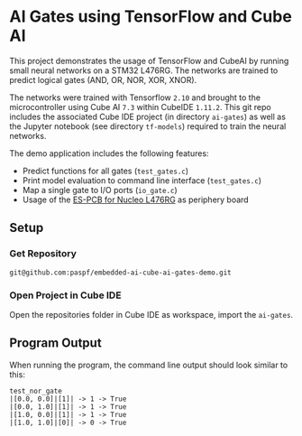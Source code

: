 # AI Gates using TensorFlow and Cube AI
This project demonstrates the usage of TensorFlow and CubeAI by running small neural networks on a STM32 L476RG. The networks are trained to predict logical gates (AND, OR, NOR, XOR, XNOR).

The networks were trained with Tensorflow `2.10` and brought to the microcontroller using Cube AI `7.3` within CubeIDE `1.11.2`. This git repo includes the associated Cube IDE project (in directory `ai-gates`) as well as the Jupyter notebook (see directory `tf-models`) required to train the neural networks.

The demo application includes the following features:
 - Predict functions for all gates (`test_gates.c`)
 - Print model evaluation to command line interface (`test_gates.c`)
 - Map a single gate to I/O ports (`io_gate.c`)
 - Usage of the [ES-PCB for Nucleo L476RG](https://github.com/paspf/ES-PCB-for-L476RG) as periphery board



## Setup

### Get Repository

```
git@github.com:paspf/embedded-ai-cube-ai-gates-demo.git
```

### Open Project in Cube IDE

Open the repositories folder in Cube IDE as workspace, import the `ai-gates`.

## Program Output

When running the program, the command line output should look similar to this:
```
test_nor_gate
|[0.0, 0.0]|[1]| -> 1 -> True
|[0.0, 1.0]|[1]| -> 1 -> True
|[1.0, 0.0]|[1]| -> 1 -> True
|[1.0, 1.0]|[0]| -> 0 -> True

```
